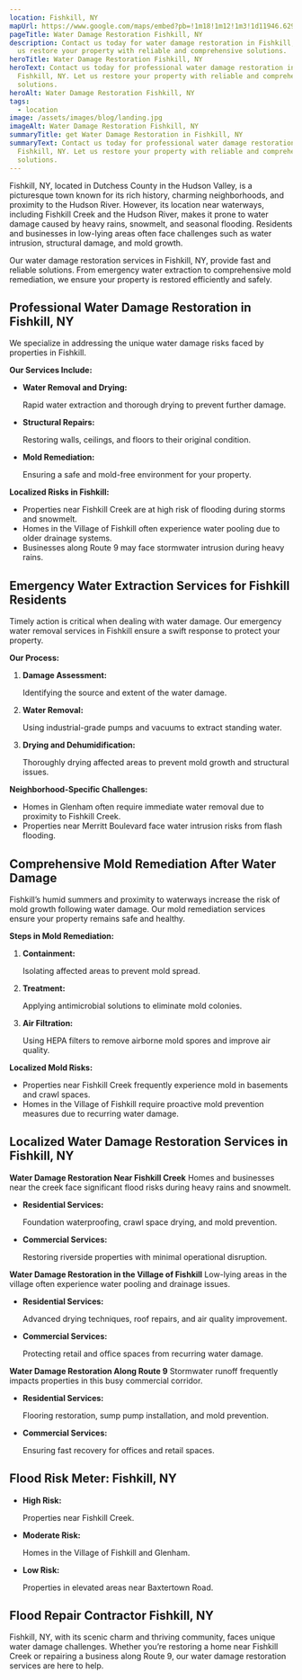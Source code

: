 ```yaml
---
location: Fishkill, NY
mapUrl: https://www.google.com/maps/embed?pb=!1m18!1m12!1m3!1d11946.629747769031!2d-73.9045776427752!3d41.53336043858716!2m3!1f0!2f0!3f0!3m2!1i1024!2i768!4f13.1!3m3!1m2!1s0x89dd30b62ead22a1%3A0x629733800e4ba114!2sFishkill%2C%20NY%2012524!5e0!3m2!1sen!2sus!4v1735533627844!5m2!1sen!2sus
pageTitle: Water Damage Restoration Fishkill, NY
description: Contact us today for water damage restoration in Fishkill, NY. Let
  us restore your property with reliable and comprehensive solutions.
heroTitle: Water Damage Restoration Fishkill, NY
heroText: Contact us today for professional water damage restoration in
  Fishkill, NY. Let us restore your property with reliable and comprehensive
  solutions.
heroAlt: Water Damage Restoration Fishkill, NY
tags:
  - location
image: /assets/images/blog/landing.jpg
imageAlt: Water Damage Restoration Fishkill, NY
summaryTitle: get Water Damage Restoration in Fishkill, NY
summaryText: Contact us today for professional water damage restoration in
  Fishkill, NY. Let us restore your property with reliable and comprehensive
  solutions.
---
```

Fishkill, NY, located in Dutchess County in the Hudson Valley, is a picturesque town known for its rich history, charming neighborhoods, and proximity to the Hudson River. However, its location near waterways, including Fishkill Creek and the Hudson River, makes it prone to water damage caused by heavy rains, snowmelt, and seasonal flooding. Residents and businesses in low-lying areas often face challenges such as water intrusion, structural damage, and mold growth.

Our water damage restoration services in Fishkill, NY, provide fast and reliable solutions. From emergency water extraction to comprehensive mold remediation, we ensure your property is restored efficiently and safely.

## **Professional Water Damage Restoration in Fishkill, NY**

We specialize in addressing the unique water damage risks faced by properties in Fishkill.

**Our Services Include:**

* **Water Removal and Drying:**

   Rapid water extraction and thorough drying to prevent further damage.
* **Structural Repairs:**

   Restoring walls, ceilings, and floors to their original condition.
* **Mold Remediation:**

   Ensuring a safe and mold-free environment for your property.

**Localized Risks in Fishkill:**

* Properties near Fishkill Creek are at high risk of flooding during storms and snowmelt.
* Homes in the Village of Fishkill often experience water pooling due to older drainage systems.
* Businesses along Route 9 may face stormwater intrusion during heavy rains.

## **Emergency Water Extraction Services for Fishkill Residents**

Timely action is critical when dealing with water damage. Our emergency water removal services in Fishkill ensure a swift response to protect your property.

**Our Process:**

1. **Damage Assessment:**

    Identifying the source and extent of the water damage.
2. **Water Removal:**

    Using industrial-grade pumps and vacuums to extract standing water.
3. **Drying and Dehumidification:**

    Thoroughly drying affected areas to prevent mold growth and structural issues.

**Neighborhood-Specific Challenges:**

* Homes in Glenham often require immediate water removal due to proximity to Fishkill Creek.
* Properties near Merritt Boulevard face water intrusion risks from flash flooding.

## **Comprehensive Mold Remediation After Water Damage**

Fishkill’s humid summers and proximity to waterways increase the risk of mold growth following water damage. Our mold remediation services ensure your property remains safe and healthy.

**Steps in Mold Remediation:**

1. **Containment:**

    Isolating affected areas to prevent mold spread.
2. **Treatment:**

    Applying antimicrobial solutions to eliminate mold colonies.
3. **Air Filtration:**

    Using HEPA filters to remove airborne mold spores and improve air quality.

**Localized Mold Risks:**

* Properties near Fishkill Creek frequently experience mold in basements and crawl spaces.
* Homes in the Village of Fishkill require proactive mold prevention measures due to recurring water damage.

## **Localized Water Damage Restoration Services in Fishkill, NY**

**Water Damage Restoration Near Fishkill Creek**
Homes and businesses near the creek face significant flood risks during heavy rains and snowmelt.

* **Residential Services:**

   Foundation waterproofing, crawl space drying, and mold prevention.
* **Commercial Services:**

   Restoring riverside properties with minimal operational disruption.

**Water Damage Restoration in the Village of Fishkill**
Low-lying areas in the village often experience water pooling and drainage issues.

* **Residential Services:**

   Advanced drying techniques, roof repairs, and air quality improvement.
* **Commercial Services:**

   Protecting retail and office spaces from recurring water damage.

**Water Damage Restoration Along Route 9**
Stormwater runoff frequently impacts properties in this busy commercial corridor.

* **Residential Services:**

   Flooring restoration, sump pump installation, and mold prevention.
* **Commercial Services:**

   Ensuring fast recovery for offices and retail spaces.

## **Flood Risk Meter: Fishkill, NY**

* **High Risk:**

   Properties near Fishkill Creek.
* **Moderate Risk:**

   Homes in the Village of Fishkill and Glenham.
* **Low Risk:**

   Properties in elevated areas near Baxtertown Road.

## **Flood Repair Contractor Fishkill, NY**

Fishkill, NY, with its scenic charm and thriving community, faces unique water damage challenges. Whether you’re restoring a home near Fishkill Creek or repairing a business along Route 9, our water damage restoration services are here to help.
